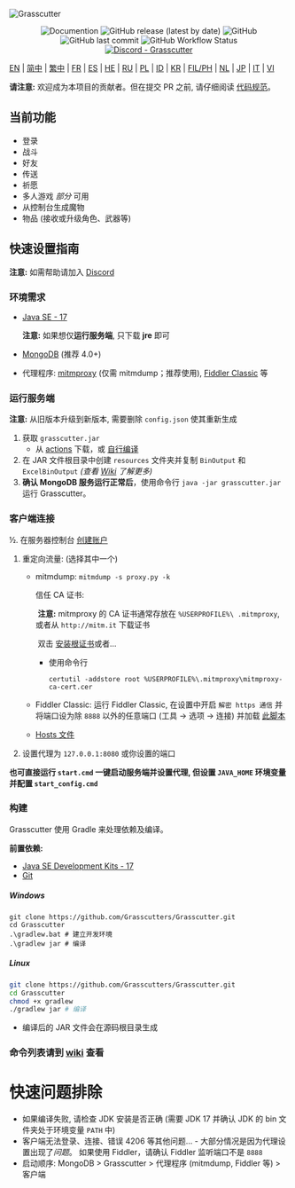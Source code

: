 ![Grasscutter](https://socialify.git.ci/Grasscutters/Grasscutter/image?description=1&forks=1&issues=1&language=1&logo=https%3A%2F%2Fs2.loli.net%2F2022%2F04%2F25%2FxOiJn7lCdcT5Mw1.png&name=1&owner=1&pulls=1&stargazers=1&theme=Light)
<div align="center"><img alt="Documention" src="https://img.shields.io/badge/Wiki-Grasscutter-blue?style=for-the-badge&link=https://github.com/Grasscutters/Grasscutter/wiki&link=https://github.com/Grasscutters/Grasscutter/wiki"> <img alt="GitHub release (latest by date)" src="https://img.shields.io/github/v/release/Grasscutters/Grasscutter?logo=java&style=for-the-badge"> <img alt="GitHub" src="https://img.shields.io/github/license/Grasscutters/Grasscutter?style=for-the-badge"> <img alt="GitHub last commit" src="https://img.shields.io/github/last-commit/Grasscutters/Grasscutter?style=for-the-badge"> <img alt="GitHub Workflow Status" src="https://img.shields.io/github/workflow/status/Grasscutters/Grasscutter/Build?logo=github&style=for-the-badge"></div>

<div align="center"><a href="https://discord.gg/T5vZU6UyeG"><img alt="Discord - Grasscutter" src="https://img.shields.io/discord/965284035985305680?label=Discord&logo=discord&style=for-the-badge"></a></div>

[EN](../README.md) | [简中](README_zh-CN.md) | [繁中](README_zh-TW.md) | [FR](README_fr-FR.md) | [ES](README_es-ES.md) | [HE](README_HE.md) | [RU](README_ru-RU.md) | [PL](README_pl-PL.md) | [ID](README_id-ID.md) | [KR](README_ko-KR.md) | [FIL/PH](README_fil-PH.md) | [NL](README_NL.md) | [JP](README_ja-JP.md) | [IT](README_it-IT.md) | [VI](README_vi-VN.md)

**请注意:** 欢迎成为本项目的贡献者。但在提交 PR 之前, 请仔细阅读 [代码规范](https://github.com/Grasscutters/Grasscutter/blob/stable/CONTRIBUTING.md)。

## 当前功能

* 登录
* 战斗
* 好友
* 传送
* 祈愿
* 多人游戏 *部分* 可用
* 从控制台生成魔物
* 物品 (接收或升级角色、武器等)

## 快速设置指南

**注意:** 如需帮助请加入 [Discord](https://discord.gg/T5vZU6UyeG)

### 环境需求

* [Java SE - 17](https://www.oracle.com/java/technologies/javase/jdk17-archive-downloads.html)

  **注意:** 如果想仅**运行服务端**, 只下载 **jre** 即可

* [MongoDB](https://www.mongodb.com/try/download/community) (推荐 4.0+)

* 代理程序: [mitmproxy](https://mitmproxy.org/) (仅需 mitmdump；推荐使用), [Fiddler Classic](https://telerik-fiddler.s3.amazonaws.com/fiddler/FiddlerSetup.exe) 等

### 运行服务端

**注意:** 从旧版本升级到新版本, 需要删除 `config.json` 使其重新生成

1. 获取 `grasscutter.jar`
   - 从 [actions](https://github.com/Grasscutters/Grasscutter/actions) 下载，或 [自行编译](#构建)
2. 在 JAR 文件根目录中创建 `resources` 文件夹并复制 `BinOutput` 和 `ExcelBinOutput` *(查看 [Wiki](https://github.com/Grasscutters/Grasscutter/wiki) 了解更多)*
3. **确认 MongoDB 服务运行正常后**，使用命令行 `java -jar grasscutter.jar` 运行 Grasscutter。

### 客户端连接

½. 在服务器控制台 [创建账户](https://github.com/Grasscutters/Grasscutter/wiki/Commands#targeting)

1. 重定向流量: (选择其中一个)
    - mitmdump: `mitmdump -s proxy.py -k`

      信任 CA 证书:

      ​	**注意:** mitmproxy 的 CA 证书通常存放在 `%USERPROFILE%\ .mitmproxy`, 或者从 `http://mitm.it` 下载证书

      ​ 双击 [安装根证书](https://docs.microsoft.com/en-us/skype-sdk/sdn/articles/installing-the-trusted-root-certificate#installing-a-trusted-root-certificate)或者...

      - 使用命令行

        ```shell
        certutil -addstore root %USERPROFILE%\.mitmproxy\mitmproxy-ca-cert.cer
        ```

    - Fiddler Classic: 运行 Fiddler Classic, 在设置中开启 `解密 https 通信` 并将端口设为除 `8888` 以外的任意端口 (工具 -> 选项 -> 连接) 并加载 [此脚本](https://github.lunatic.moe/fiddlerscript)

    - [Hosts 文件](https://github.com/Grasscutters/Grasscutter/wiki/Running#traffic-route-map)

2. 设置代理为 `127.0.0.1:8080` 或你设置的端口

**也可直接运行 `start.cmd` 一键启动服务端并设置代理, 但设置 `JAVA_HOME` 环境变量并配置 `start_config.cmd`**

### 构建

Grasscutter 使用 Gradle 来处理依赖及编译。

**前置依赖:**

- [Java SE Development Kits - 17](https://www.oracle.com/java/technologies/javase/jdk17-archive-downloads.html)
- [Git](https://git-scm.com/downloads)

##### Windows

```shell
git clone https://github.com/Grasscutters/Grasscutter.git
cd Grasscutter
.\gradlew.bat # 建立开发环境
.\gradlew jar # 编译
```

##### Linux

```bash
git clone https://github.com/Grasscutters/Grasscutter.git
cd Grasscutter
chmod +x gradlew
./gradlew jar # 编译
```

* 编译后的 JAR 文件会在源码根目录生成

### 命令列表请到 [wiki](https://github.com/Grasscutters/Grasscutter/wiki/Commands) 查看

# 快速问题排除

* 如果编译失败, 请检查 JDK 安装是否正确 (需要 JDK 17 并确认 JDK 的 bin 文件夹处于环境变量 `PATH` 中)
* 客户端无法登录、连接、错误 4206 等其他问题... - 大部分情况是因为代理设置出现了*问题*。
  如果使用 Fiddler，请确认 Fiddler 监听端口不是 `8888`
* 启动顺序: MongoDB > Grasscutter > 代理程序 (mitmdump, Fiddler 等) > 客户端
